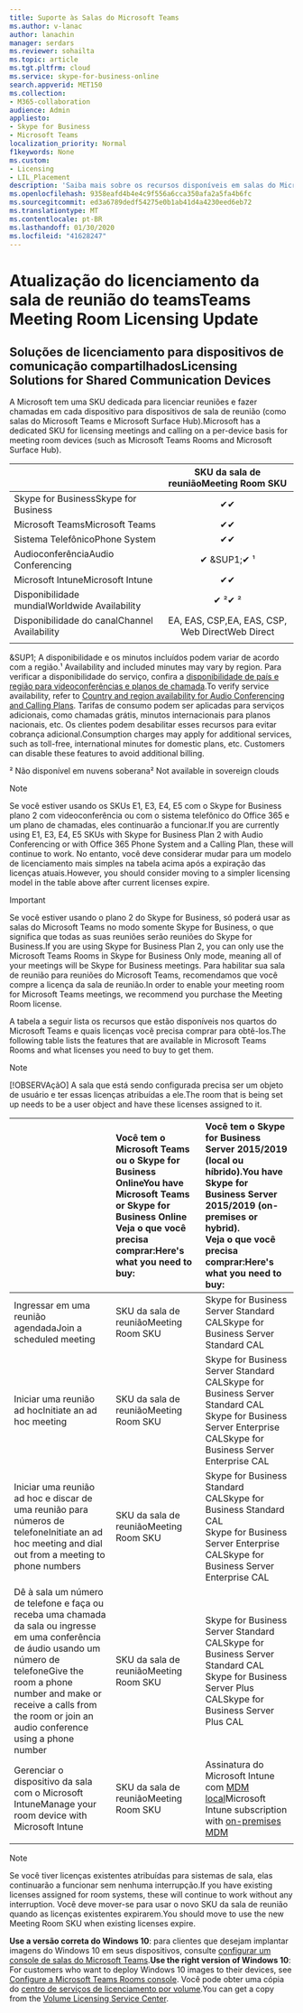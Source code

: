 ```yaml
---
title: Suporte às Salas do Microsoft Teams
ms.author: v-lanac
author: lanachin
manager: serdars
ms.reviewer: sohailta
ms.topic: article
ms.tgt.pltfrm: cloud
ms.service: skype-for-business-online
search.appverid: MET150
ms.collection:
- M365-collaboration
audience: Admin
appliesto:
- Skype for Business
- Microsoft Teams
localization_priority: Normal
f1keywords: None
ms.custom:
- Licensing
- LIL_Placement
description: 'Saiba mais sobre os recursos disponíveis em salas do Microsoft Teams. '
ms.openlocfilehash: 9358eafd4b4e4c9f556a6cca350afa2a5fa4b6fc
ms.sourcegitcommit: ed3a6789dedf54275e0b1ab41d4a4230eed6eb72
ms.translationtype: MT
ms.contentlocale: pt-BR
ms.lasthandoff: 01/30/2020
ms.locfileid: "41628247"
---
```

# <a name="teams-meeting-room-licensing-update"></a><span data-ttu-id="9ae2e-103">Atualização do licenciamento da sala de reunião do teams</span><span class="sxs-lookup"><span data-stu-id="9ae2e-103">Teams Meeting Room Licensing Update</span></span>

## <a name="licensing-solutions-for-shared-communication-devices"></a><span data-ttu-id="9ae2e-104">Soluções de licenciamento para dispositivos de comunicação compartilhados</span><span class="sxs-lookup"><span data-stu-id="9ae2e-104">Licensing Solutions for Shared Communication Devices</span></span>

<span data-ttu-id="9ae2e-105">A Microsoft tem uma SKU dedicada para licenciar reuniões e fazer chamadas em cada dispositivo para dispositivos de sala de reunião (como salas do Microsoft Teams e Microsoft Surface Hub).</span><span class="sxs-lookup"><span data-stu-id="9ae2e-105">Microsoft has a dedicated SKU for licensing meetings and calling on a per-device basis for meeting room devices (such as Microsoft Teams Rooms and Microsoft Surface Hub).</span></span>

||<span data-ttu-id="9ae2e-106">SKU da sala de reunião</span><span class="sxs-lookup"><span data-stu-id="9ae2e-106">Meeting Room SKU</span></span> |  
|:--- |:---: |
|<span data-ttu-id="9ae2e-107">Skype for Business</span><span class="sxs-lookup"><span data-stu-id="9ae2e-107">Skype for Business</span></span> |<span data-ttu-id="9ae2e-108">&#x2714;</span><span class="sxs-lookup"><span data-stu-id="9ae2e-108">&#x2714;</span></span>|
|<span data-ttu-id="9ae2e-109">Microsoft Teams</span><span class="sxs-lookup"><span data-stu-id="9ae2e-109">Microsoft Teams</span></span>|  <span data-ttu-id="9ae2e-110">&#x2714;</span><span class="sxs-lookup"><span data-stu-id="9ae2e-110">&#x2714;</span></span>|
|<span data-ttu-id="9ae2e-111">Sistema Telefônico</span><span class="sxs-lookup"><span data-stu-id="9ae2e-111">Phone System</span></span>|  <span data-ttu-id="9ae2e-112">&#x2714;</span><span class="sxs-lookup"><span data-stu-id="9ae2e-112">&#x2714;</span></span>|
|<span data-ttu-id="9ae2e-113">Audioconferência</span><span class="sxs-lookup"><span data-stu-id="9ae2e-113">Audio Conferencing</span></span>|<span data-ttu-id="9ae2e-114">&#x2714; &SUP1;</span><span class="sxs-lookup"><span data-stu-id="9ae2e-114">&#x2714; &sup1;</span></span>|
|<span data-ttu-id="9ae2e-115">Microsoft Intune</span><span class="sxs-lookup"><span data-stu-id="9ae2e-115">Microsoft Intune</span></span>|<span data-ttu-id="9ae2e-116">&#x2714;</span><span class="sxs-lookup"><span data-stu-id="9ae2e-116">&#x2714;</span></span>|  
|<span data-ttu-id="9ae2e-117">Disponibilidade mundial</span><span class="sxs-lookup"><span data-stu-id="9ae2e-117">Worldwide Availability</span></span> | <span data-ttu-id="9ae2e-118">&#x2714; &sup2;</span><span class="sxs-lookup"><span data-stu-id="9ae2e-118">&#x2714; &sup2;</span></span>|
|<span data-ttu-id="9ae2e-119">Disponibilidade do canal</span><span class="sxs-lookup"><span data-stu-id="9ae2e-119">Channel Availability</span></span> | <span data-ttu-id="9ae2e-120">EA, EAS, CSP,</span><span class="sxs-lookup"><span data-stu-id="9ae2e-120">EA, EAS, CSP,</span></span> <br/><span data-ttu-id="9ae2e-121">Web Direct</span><span class="sxs-lookup"><span data-stu-id="9ae2e-121">Web Direct</span></span> |
| | | |

<span data-ttu-id="9ae2e-122">&SUP1; A disponibilidade e os minutos incluídos podem variar de acordo com a região.</span><span class="sxs-lookup"><span data-stu-id="9ae2e-122">&sup1; Availability and included minutes may vary by region.</span></span> <span data-ttu-id="9ae2e-123">Para verificar a disponibilidade do serviço, confira a [disponibilidade de país e região para videoconferências e planos de chamada](https://docs.microsoft.com/microsoftteams/country-and-region-availability-for-audio-conferencing-and-calling-plans).</span><span class="sxs-lookup"><span data-stu-id="9ae2e-123">To verify service availability, refer to  [Country and region availability for Audio Conferencing and Calling Plans](https://docs.microsoft.com/microsoftteams/country-and-region-availability-for-audio-conferencing-and-calling-plans).</span></span> <span data-ttu-id="9ae2e-124">Tarifas de consumo podem ser aplicadas para serviços adicionais, como chamadas grátis, minutos internacionais para planos nacionais, etc. Os clientes podem desabilitar esses recursos para evitar cobrança adicional.</span><span class="sxs-lookup"><span data-stu-id="9ae2e-124">Consumption charges may apply for additional services, such as toll-free, international minutes for domestic plans, etc. Customers can disable these features to avoid additional billing.</span></span>  

<span data-ttu-id="9ae2e-125">&sup2; Não disponível em nuvens soberana</span><span class="sxs-lookup"><span data-stu-id="9ae2e-125">&sup2; Not available in sovereign clouds</span></span>  


> [!NOTE]
> <span data-ttu-id="9ae2e-126">Se você estiver usando os SKUs E1, E3, E4, E5 com o Skype for Business plano 2 com videoconferência ou com o sistema telefônico do Office 365 e um plano de chamadas, eles continuarão a funcionar.</span><span class="sxs-lookup"><span data-stu-id="9ae2e-126">If you are currently using E1, E3, E4, E5 SKUs with Skype for Business Plan 2 with Audio Conferencing or with Office 365 Phone System and a Calling Plan, these will continue to work.</span></span> <span data-ttu-id="9ae2e-127">No entanto, você deve considerar mudar para um modelo de licenciamento mais simples na tabela acima após a expiração das licenças atuais.</span><span class="sxs-lookup"><span data-stu-id="9ae2e-127">However, you should consider moving to a simpler licensing model in the table above after current licenses expire.</span></span>

> [!IMPORTANT]
> <span data-ttu-id="9ae2e-128">Se você estiver usando o plano 2 do Skype for Business, só poderá usar as salas do Microsoft Teams no modo somente Skype for Business, o que significa que todas as suas reuniões serão reuniões do Skype for Business.</span><span class="sxs-lookup"><span data-stu-id="9ae2e-128">If you are using Skype for Business Plan 2, you can only use the Microsoft Teams Rooms in Skype for Business Only mode, meaning all of your meetings will be Skype for Business meetings.</span></span> <span data-ttu-id="9ae2e-129">Para habilitar sua sala de reunião para reuniões do Microsoft Teams, recomendamos que você compre a licença da sala de reunião.</span><span class="sxs-lookup"><span data-stu-id="9ae2e-129">In order to enable your meeting room for Microsoft Teams meetings, we recommend you purchase the Meeting Room license.</span></span> 

<span data-ttu-id="9ae2e-130">A tabela a seguir lista os recursos que estão disponíveis nos quartos do Microsoft Teams e quais licenças você precisa comprar para obtê-los.</span><span class="sxs-lookup"><span data-stu-id="9ae2e-130">The following table lists the features that are available in Microsoft Teams Rooms and what licenses you need to buy to get them.</span></span>
  
> [!NOTE]
> <span data-ttu-id="9ae2e-131">[!OBSERVAçãO] A sala que está sendo configurada precisa ser um objeto de usuário e ter essas licenças atribuídas a ele.</span><span class="sxs-lookup"><span data-stu-id="9ae2e-131">The room that is being set up needs to be a user object and have these licenses assigned to it.</span></span>

|  | <span data-ttu-id="9ae2e-132">Você tem o Microsoft Teams ou o Skype for Business Online</span><span class="sxs-lookup"><span data-stu-id="9ae2e-132">You have Microsoft Teams or Skype for Business Online</span></span> <br/> <span data-ttu-id="9ae2e-133">Veja o que você precisa comprar:</span><span class="sxs-lookup"><span data-stu-id="9ae2e-133">Here's what you need to buy:</span></span>   |<span data-ttu-id="9ae2e-134">Você tem o Skype for Business Server 2015/2019 (local ou híbrido).</span><span class="sxs-lookup"><span data-stu-id="9ae2e-134">You have Skype for Business Server 2015/2019 (on-premises or hybrid).</span></span> <br/> <span data-ttu-id="9ae2e-135">Veja o que você precisa comprar:</span><span class="sxs-lookup"><span data-stu-id="9ae2e-135">Here's what you need to buy:</span></span>|
|:-----|:-----|:-----|
|<span data-ttu-id="9ae2e-136">Ingressar em uma reunião agendada</span><span class="sxs-lookup"><span data-stu-id="9ae2e-136">Join a scheduled meeting</span></span>  | <span data-ttu-id="9ae2e-137">SKU da sala de reunião</span><span class="sxs-lookup"><span data-stu-id="9ae2e-137">Meeting Room SKU</span></span>  |<span data-ttu-id="9ae2e-138">Skype for Business Server Standard CAL</span><span class="sxs-lookup"><span data-stu-id="9ae2e-138">Skype for Business Server Standard CAL</span></span>  |
|<span data-ttu-id="9ae2e-139">Iniciar uma reunião ad hoc</span><span class="sxs-lookup"><span data-stu-id="9ae2e-139">Initiate an ad hoc meeting</span></span> | <span data-ttu-id="9ae2e-140">SKU da sala de reunião</span><span class="sxs-lookup"><span data-stu-id="9ae2e-140">Meeting Room SKU</span></span>  |<span data-ttu-id="9ae2e-141">Skype for Business Server Standard CAL</span><span class="sxs-lookup"><span data-stu-id="9ae2e-141">Skype for Business Server Standard CAL</span></span>  <br/> <span data-ttu-id="9ae2e-142">Skype for Business Server Enterprise CAL</span><span class="sxs-lookup"><span data-stu-id="9ae2e-142">Skype for Business Server Enterprise CAL</span></span>|
|<span data-ttu-id="9ae2e-143">Iniciar uma reunião ad hoc e discar de uma reunião para números de telefone</span><span class="sxs-lookup"><span data-stu-id="9ae2e-143">Initiate an ad hoc meeting and dial out from a meeting to phone numbers</span></span> |  <span data-ttu-id="9ae2e-144">SKU da sala de reunião</span><span class="sxs-lookup"><span data-stu-id="9ae2e-144">Meeting Room SKU</span></span> |<span data-ttu-id="9ae2e-145">Skype for Business Standard CAL</span><span class="sxs-lookup"><span data-stu-id="9ae2e-145">Skype for Business Standard CAL</span></span>  <br/> <span data-ttu-id="9ae2e-146">Skype for Business Server Enterprise CAL</span><span class="sxs-lookup"><span data-stu-id="9ae2e-146">Skype for Business Server Enterprise CAL</span></span>|
|<span data-ttu-id="9ae2e-147">Dê à sala um número de telefone e faça ou receba uma chamada da sala ou ingresse em uma conferência de áudio usando um número de telefone</span><span class="sxs-lookup"><span data-stu-id="9ae2e-147">Give the room a phone number and make or receive a calls from the room or join an audio conference using a phone number</span></span>  | <span data-ttu-id="9ae2e-148">SKU da sala de reunião</span><span class="sxs-lookup"><span data-stu-id="9ae2e-148">Meeting Room SKU</span></span>  |<span data-ttu-id="9ae2e-149">Skype for Business Server Standard CAL</span><span class="sxs-lookup"><span data-stu-id="9ae2e-149">Skype for Business Server Standard CAL</span></span>  <br/> <span data-ttu-id="9ae2e-150">Skype for Business Server Plus CAL</span><span class="sxs-lookup"><span data-stu-id="9ae2e-150">Skype for Business Server Plus CAL</span></span>  |
|<span data-ttu-id="9ae2e-151">Gerenciar o dispositivo da sala com o Microsoft Intune</span><span class="sxs-lookup"><span data-stu-id="9ae2e-151">Manage your room device with Microsoft Intune</span></span> |<span data-ttu-id="9ae2e-152">SKU da sala de reunião</span><span class="sxs-lookup"><span data-stu-id="9ae2e-152">Meeting Room SKU</span></span>  |<span data-ttu-id="9ae2e-153">Assinatura do Microsoft Intune com [MDM local](https://docs.microsoft.com/configmgr/mdm/plan-design/plan-on-premises-mdm)</span><span class="sxs-lookup"><span data-stu-id="9ae2e-153">Microsoft Intune subscription with [on-premises MDM](https://docs.microsoft.com/configmgr/mdm/plan-design/plan-on-premises-mdm)</span></span> |
| |||

> [!NOTE]
> <span data-ttu-id="9ae2e-154">Se você tiver licenças existentes atribuídas para sistemas de sala, elas continuarão a funcionar sem nenhuma interrupção.</span><span class="sxs-lookup"><span data-stu-id="9ae2e-154">If you have existing licenses assigned for room systems, these will continue to work without any interruption.</span></span> <span data-ttu-id="9ae2e-155">Você deve mover-se para usar o novo SKU da sala de reunião quando as licenças existentes expirarem.</span><span class="sxs-lookup"><span data-stu-id="9ae2e-155">You should move to use the new Meeting Room SKU when existing licenses expire.</span></span>  

 <span data-ttu-id="9ae2e-156">**Use a versão correta do Windows 10**: para clientes que desejam implantar imagens do Windows 10 em seus dispositivos, consulte [configurar um console de salas do Microsoft Teams](https://docs.microsoft.com/microsoftteams/room-systems/console).</span><span class="sxs-lookup"><span data-stu-id="9ae2e-156">**Use the right version of Windows 10**: For customers who want to deploy Windows 10 images to their devices, see [Configure a Microsoft Teams Rooms console](https://docs.microsoft.com/microsoftteams/room-systems/console).</span></span> <span data-ttu-id="9ae2e-157">Você pode obter uma cópia do [centro de serviços de licenciamento por volume](https://www.microsoft.com/Licensing/servicecenter/).</span><span class="sxs-lookup"><span data-stu-id="9ae2e-157">You can get a copy from the [Volume Licensing Service Center](https://www.microsoft.com/Licensing/servicecenter/).</span></span>
